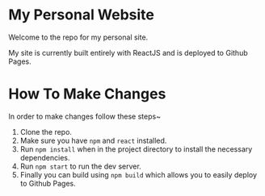 # My Personal Website

Welcome to the repo for my personal site.

My site is currently built entirely with ReactJS and is deployed to Github Pages.

# How To Make Changes

In order to make changes follow these steps~

1. Clone the repo.
2. Make sure you have `npm` and `react` installed.
3. Run `npm install` when in the project directory to install the necessary dependencies.
4. Run `npm start` to run the dev server.
5. Finally you can build using `npm build` which allows you to easily deploy to Github Pages.
